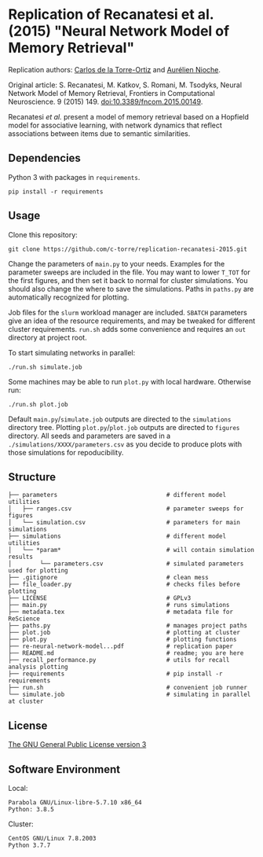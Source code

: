 # Replication of Recanatesi et al. (2015) "Neural Network Model of Memory Retrieval"

Replication authors: [Carlos de la Torre-Ortiz](https://github.com/c-torre) and [Aurélien Nioche](https://github.com/AurelienNioche/).

Original article: S. Recanatesi, M. Katkov, S. Romani, M. Tsodyks, Neural Network Model of Memory Retrieval, Frontiers in Computational Neuroscience. 9 (2015) 149. [doi:10.3389/fncom.2015.00149](https://doi.org/10.3389/fncom.2015.00149).

Recanatesi *et al.* present a model of memory retrieval based on a Hopfield model for associative learning, with network dynamics that reflect associations between items due to semantic similarities.


## Dependencies

Python 3 with packages in `requirements`.

```pip install -r requirements```
 

## Usage

Clone this repository:

```git clone https://github.com/c-torre/replication-recanatesi-2015.git```

Change the parameters of `main.py` to your needs.
Examples for the parameter sweeps are included in the file.
You may want to lower `T_TOT` for the first figures, and then set it back to normal for cluster simulations.
You should also change the where to save the simulations.
Paths in `paths.py` are automatically recognized for plotting.

Job files for the `slurm` workload manager are included.
`SBATCH` parameters give an idea of the resource requirements, and may be tweaked for different cluster requirements.
`run.sh` adds some convenience and requires an `out` directory at project root.

To start simulating networks in parallel:

```./run.sh simulate.job```

Some machines may be able to run `plot.py` with local hardware.
Otherwise run:

```./run.sh plot.job```

Default `main.py`/`simulate.job` outputs are directed to the `simulations` directory tree.
Plotting `plot.py`/`plot.job` outputs are directed to `figures` directory.
All seeds and parameters are saved in a `./simulations/XXXX/parameters.csv` as you decide to produce plots with those simulations for repoducibility.

## Structure

```
├── parameters                               # different model utilities
│   ├── ranges.csv                           # parameter sweeps for figures
│   └── simulation.csv                       # parameters for main simulations
├── simulations                              # different model utilities
│   └── *param*                              # will contain simulation results
│        └── parameters.csv                  # simulated parameters used for plotting
├── .gitignore                               # clean mess
├── file_loader.py                           # checks files before plotting
├── LICENSE                                  # GPLv3   
├── main.py                                  # runs simulations
├── metadata.tex                             # metadata file for ReScience
├── paths.py                                 # manages project paths
├── plot.job                                 # plotting at cluster
├── plot.py                                  # plotting functions
├── re-neural-network-model...pdf            # replication paper
├── README.md                                # readme; you are here
├── recall_performance.py                    # utils for recall analysis plotting
├── requirements                             # pip install -r requirements
├── run.sh                                   # convenient job runner
└── simulate.job                             # simulating in parallel at cluster
```

## License

[The GNU General Public License version 3](https://www.gnu.org/licenses/#GPL)


## Software Environment

Local:

```
Parabola GNU/Linux-libre-5.7.10 x86_64
Python: 3.8.5
```

Cluster:

```
CentOS GNU/Linux 7.8.2003
Python 3.7.7
```
